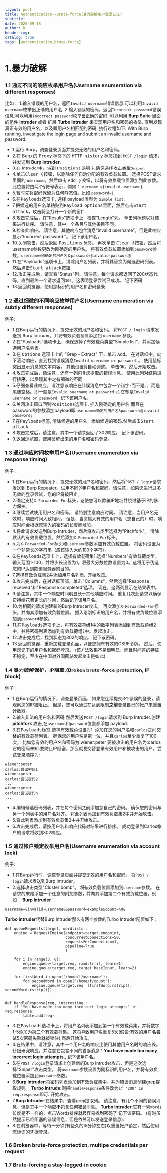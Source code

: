 ```yaml
--- 
layout: post
title: Authentication--Brute-force(暴力破解用户登录认证)
subtitle:
date: 2020-09-18
author: D
header-img:
catalog: true
tags: [authentication,brute-force]
---
```

# 1.暴力破解
### 1.1 通过不同的响应枚举用户名(Username enumeration via different responses)
比如：
1.输入错误的用户名，返回`Invalid username`错误信息.可以利用`Invalid username`枚举出正确的用户名.
2.输入错误的密码，返回`Incorrect password`错误信息.可以利用`Incorrect password`枚举出正确的密码.
可以利用 **Burp Suite** 里面的组件 **Intruder** 或者 扩展 **Turbo Intruder** 来实现用户名和密码的枚举.
直到发现真正有效的用户名，以及跟用户名相匹配的密码.
执行过程如下:
With Burp running, investigate the login page and submit an invalid username and password. 
- 1.运行 Burp，调查登录页面并提交无效的用户名和密码。
- 2.在 Burp 的 <kbd>Proxy</kbd> 标签下的 <kbd>HTTP history</kbd> 标签找到 `POST /login` 请求，并发送到 **Burp Intruder**.
- 3.在 Intruder中，转到 <kbd>Positions</kbd> 选项卡,确保选择攻击类型`Sniper`.
- 4.单击<kbd>Clear §</kbd>按钮，以删除任何自动分配的有效负载位置。 选择POST请求里面的 `username`，然后单击 <kbd>Add §</kbd> 按钮，以将有效负载位置添加到此参数。 
      此位置将由两个§符号表示，例如：`username =§invalid-username§`
- 5.暂时先将密码保留为任何静态值。比如 `password=1`
- 6.在<kbd>Payloads</kbd>选项卡, 选择 payload 类型为 `Simple list`.
- 7.把候选的用户名单粘贴到<kbd>Payload options</kbd>里面，然后点击<kbd>Start attack</kbd>，攻击将会打开一个新的窗口.
- 8.攻击完成后，在“Results”选项卡上，检查“Length”列。 单击列标题以对结果进行排序。 请注意，其中一个条目与其他条目不同。
- 9.检查此响应。 请注意，其他响应包含消息“Invalid username”，但是此响应显示“Incorrect password.”。 记下该用户名。                                                                    
- 10.关闭攻击，然后返回 <kbd>Positions</kbd> 标签。 再次单击 <kbd>Clear §</kbd>按钮，然后将username参数更改为刚确定的用户名。 
      将有效负载位置添加到`password`参数。`username=刚确定的用户名＆password=§invalid-password§`
- 11.在“Payloads”选项卡上，清除用户名列表，并将其替换为候选密码列表。 然后点击<kbd>Start attack</kbd>按钮.
- 12.攻击完成后，请查看“Status”列。 请注意，每个请求都返回了200状态代码，直到最终一个请求返回`302`。这表明登录尝试已成功。 记下密码.
- 13.返回浏览器，使用您标识的用户名和密码登录.

### 1.2 通过细微的不同响应枚举用户名(Username enumeration via subtly different responses)
例子:
- 1.在Burp运行的情况下，提交无效的用户名和密码。 将`POST / login` 请求发送到 Burp Intruder，并将有效负载位置添加到 `username` 参数。
- 2.在“Payloads”选项卡上，确保选择了有效载荷类型“Simple list”，并添加候选用户名列表。
- 3.在 <kbd>Options</kbd> 选项卡上的 "Grep - Extract" 下，单击 <kbd>Add</kbd>。 在对话框中，向下滚动响应，直到找到错误消息`Invalid username or password.`。
      使用鼠标突出显示消息的文本内容。 其他设置将自动调整。 单击<kbd>OK</kbd>，然后开始攻击。
- 4.攻击完成后，请注意，还有**一列**包含您提取的错误消息。 使用此列对结果进行**排序**，以发现其中之有细微的不同
- 5.仔细查看此响应，请注意该响应在错误消息中包含一个错字-而不是`.`，而是尾随空格。即一般是`Invalid suername or password.`而它却是`Invalid username or password ` 记下该用户名。
- 6.关闭攻击窗口回到<kbd>Positions</kbd>选项卡. 插入刚确定的用户名,而且在password的参数添加payload即:`username=确定的用户名&password=§invalid-password§`
- 7.在<kbd>Payloads</kbd>标签, 清除候选的用户名，添加候选的密码.然后点击<kbd>Start attack</kbd>. 
- 8.攻击完成后，请注意，其中一个请求返回了302响应。 记下该密码。
- 9.返回浏览器，使用破解出来的用户名和密码登录。

### 1.3 通过响应时间枚举用户名(Username enumeration via response timing)
例子：
- 1.在Burp运行的情况下，提交无效的用户名和密码，然后将`POST / login`请求发送到 Burp Repeater。试用不同的用户名和密码。请注意，如果您进行过多无效的登录尝试，您的IP将被阻止。
- 2.确定支持`X-Forwarded-For`标头，这使您可以欺骗IP地址并绕过基于IP的暴力保护。
- 3.继续尝试使用用户名和密码。 请特别注意响应时间。 请注意，当用户名无效时，响应时间大致相同。 但是，当您输入有效的用户名（您自己的）时，响应时间会根据您输入的密码的长度而增加。
- 4.将此请求发送到Burp Intruder，然后将攻击类型选择为"Pitchfork"。 清除默认的有效负载位置，然后添加`X-Forwarded-For`标头。
- 5.为`X-Forwarded-For`标头和`username`参数添加有效负载位置。 将密码设置为一个非常长的字符串（应该输入大约100个字符）。
- 6.在<kbd>Payloads</kbd>选项卡上，选择有效载荷集1.选择"Numbers"有效载荷类型。 输入范围1-100，并将步长设置为1。将最大分数位数设置为0。这将用于伪造您的IP达到欺骗服务器的目的。
- 7.选择有效负载集2并添加用户名列表，开始攻击。
- 8.攻击完成后，在对话框顶部，单击 "Columns"，然后选择"Response received"和"Response completed"选项。 现在，这两列显示在结果表中。
- 9.请注意，其中一个响应时间明显长于其他响应时间。 重复几次此请求以确保它持续花费更长的时间，然后记下该用户名。
- 10.为相同的请求创建新的Burp Intruder攻击。 再次添加`X-Forwarded-For`标头，并向其添加有效负载位置。 插入刚刚标识的用户名，并将有效负载位置添加到`password`参数。
- 11.在<kbd>Payloads</kbd>选项卡上，将有效载荷组1中的数字列表添加到有效载荷组2中，并将密码列表添加到有效载荷组2中。发起攻击。
- 12.攻击完成后，找到状态为302的响应。 记下该密码。
- 13.返回浏览器，重新加载登录页面，以便您拥有有效的CSRF令牌。 然后，使用您记下的用户名和密码登录。
(该方法效果不是很明显，而且时间差的特征不稳定，至少在中国对外国网站发起攻击是如此)

### 1.4 暴力破解保护，IP阻塞.(Broken brute-force protection, IP block)
例子：
- 1.在Burp运行的情况下，调查登录页面。 如果您连续提交3个错误的登录，请观察您的IP被阻止。 但是，您可以通过在达到限制**之前**登录自己的帐户来重置计数器。
- 2.输入非法的用户名和密码,然后发送 `POST /login`请求到 Burp Intruder.创建 **pitchfork** 攻击,在`username`和`password`位置都添加 payload.
- 3.在<kbd>Payloads</kbd>标签,选择有效载荷设置为1. 添加在您的用户名和`carlos`之间交替的有效载荷列表。 确保您的用户名是第一位，并且`carlos`至少重复了100次。
      比如您有效的用户名和密码为:wiener:peter  要被攻击的用户名为:carlos 它的密码未知.要防止IP阻塞，那么就要交替登录有效用户和被攻击的用户。尝试登录顺序为:
```
wiener:peter
carlos:尝试密码1
wiener:peter
carlos:尝试密码2
...
wiener:peter
carlos:尝试密码n
...
```
- 4.编辑候选密码列表，并在每个密码之前添加您自己的密码。 确保您的密码与另一个列表中的用户名对齐。 将此列表添加到有效负载集2中并开始攻击。
- 5.将此列表添加到有效负载集2中并开始攻击。
- 6.攻击完成后，请按用户名和响应代码对结果进行排序。 成功登录到Carlos帐户的请求将收到302响应。

### 1.5 通过帐户锁定枚举用户名(Username enumeration via account lock)
例子:
- 1.在Burp运行时，调查登录页面并提交无效的用户名和密码。 将`POST / login`请求发送到Burp Intruder。
- 2.选择攻击类型"Cluster bomb"。 将有效负载位置添加到`username`参数。 在请求的末尾添加一个任意的附加参数，并向其添加第二个有效负载位置。例如：
**Burp Intruder**：
```
username=§invalid-username§&password=example&count=§0§
```
**Turbo Intruder**代替Burp Intruder那么有两个参数的Turbo Intruder配置如下：<br>
```
def queueRequests(target, wordlists):
    engine = RequestEngine(endpoint=target.endpoint,
                           concurrentConnections=50,
                           requestsPerConnection=1,
                           pipeline=True
                           )

    for i in range(3, 8):
        engine.queue(target.req, randstr(i), learn=1)
        engine.queue(target.req, target.baseInput, learn=2)

    for firstWord in open('/home/f/username'):
        for secondWord in open('/home/f/count'):
            engine.queue(target.req, [firstWord.rstrip(), secondWord.rstrip()])


def handleResponse(req, interesting):
    if 'You have made too many incorrect login attempts' in req.response:
        table.add(req)
```
- 3.在<kbd>Payloads</kbd>选项卡上，将用户名列表添加到第一个有效载荷集，并将数字1-5添加为第二个有效载荷集。 这将导致用户名重复5次(假设:有效的用户名尝试5次密码失败就被锁住),然后开始攻击。
- 4.在结果中，请注意，其中一个用户名的响应比使用其他用户名时的响应**长**。 仔细研究响应，并注意它包含不同的错误消息：**You have made too many incorrect login attempts.**, 记下该用户名。
- 5.在`POST /login`登录请求上创建新的Burp Intruder攻击，但是这次选择"Sniper"攻击类型。 将`username`参数设置为刚标识的用户名，并将有效负载位置添加到`password`参数。
- 6.**Burp Intruder**:将密码列表添加到有效负载集中，并为错误消息创建grep提取规则。
    **Turbo Intrude**:则把`handleResponse`条件改为`if '200' in req.response`即可. 开始攻击。
- 7.**Burp Intruder**:在结果中，查看grep提取列。 请注意，有几个不同的错误消息，但是其中一个响应**不**包含任何错误消息。
    **Turbo Intruder**:它有一列`Words`长度是不一样的，点击Words排序就很容易找到密码了 记下该密码。
      (有时虽然提示已经阻塞的错误信息，但是依然可以发送登录信息).
- 8.在浏览器中，等待一分钟(有些久的15分钟左右)以重置帐户锁定，然后使用您标识的凭据登录。

### 1.6 Broken brute-force protection, multipe credentials per request
### 1.7 Brute-forcing a stay-logged-in cookie
